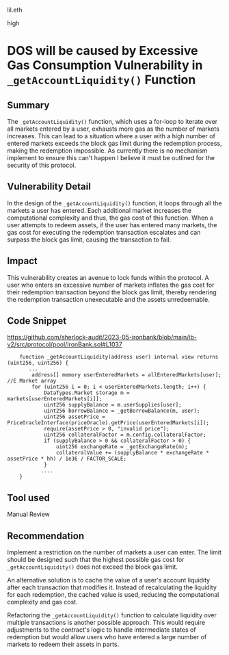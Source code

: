 lil.eth

high

# DOS will be caused by Excessive Gas Consumption Vulnerability in `_getAccountLiquidity()` Function

## Summary

The `_getAccountLiquidity()` function, which uses a for-loop to iterate over all markets entered by a user, exhausts more gas as the number of markets increases. This can lead to a situation where a user with a high number of entered markets exceeds the block gas limit during the redemption process, making the redemption impossible.
As currently there is no mechanism implement to ensure this can't happen I believe it must be outlined for the security of this protocol.

## Vulnerability Detail

In the design of the `_getAccountLiquidity()` function, it loops through all the markets a user has entered. Each additional market increases the computational complexity and thus, the gas cost of this function. When a user attempts to redeem assets, if the user has entered many markets, the gas cost for executing the redemption transaction escalates and can surpass the block gas limit, causing the transaction to fail.

## Impact
This vulnerability creates an avenue to lock funds within the protocol. A user who enters an excessive number of markets inflates the gas cost for their redemption transaction beyond the block gas limit, thereby rendering the redemption transaction unexecutable and the assets unredeemable.

## Code Snippet
https://github.com/sherlock-audit/2023-05-ironbank/blob/main/ib-v2/src/protocol/pool/IronBank.sol#L1037
```solidity
    function _getAccountLiquidity(address user) internal view returns (uint256, uint256) {
       ...
        address[] memory userEnteredMarkets = allEnteredMarkets[user]; //E Market array
        for (uint256 i = 0; i < userEnteredMarkets.length; i++) { 
            DataTypes.Market storage m = markets[userEnteredMarkets[i]];
            uint256 supplyBalance = m.userSupplies[user]; 
            uint256 borrowBalance = _getBorrowBalance(m, user); 
            uint256 assetPrice = PriceOracleInterface(priceOracle).getPrice(userEnteredMarkets[i]);
            require(assetPrice > 0, "invalid price");
            uint256 collateralFactor = m.config.collateralFactor;
            if (supplyBalance > 0 && collateralFactor > 0) {
                uint256 exchangeRate = _getExchangeRate(m);
                collateralValue += (supplyBalance * exchangeRate * assetPrice * hh) / 1e36 / FACTOR_SCALE;
            }
           ....
    }
```

## Tool used

Manual Review

## Recommendation

Implement a restriction on the number of markets a user can enter. The limit should be designed such that the highest possible gas cost for `_getAccountLiquidity()` does not exceed the block gas limit.

An alternative solution is to cache the value of a user's account liquidity after each transaction that modifies it. Instead of recalculating the liquidity for each redemption, the cached value is used, reducing the computational complexity and gas cost.

Refactoring the `_getAccountLiquidity()` function to calculate liquidity over multiple transactions is another possible approach. This would require adjustments to the contract's logic to handle intermediate states of redemption but would allow users who have entered a large number of markets to redeem their assets in parts.
